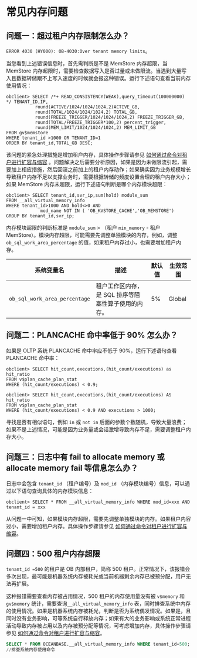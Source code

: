 常见内存问题
===========================

问题一：超过租户内存限制怎么办？
-------------------------------------

`ERROR 4030 (HY000): OB-4030:Over tenant memory limits`。

当您看到上述错误信息时，首先需判断是不是 MemStore 内存超限，当 MemStore 内存超限时，需要检查数据写入是否过量或未做限流。当遇到大量写入且数据转储跟不上写入速度的时候就会报这种错误。运行下述语句查看当前内存使用情况：

```unknow
obclient> SELECT /*+ READ_CONSISTENCY(WEAK),query_timeout(100000000) */ TENANT_ID,IP,
           round(ACTIVE/1024/1024/1024,2)ACTIVE_GB,
           round(TOTAL/1024/1024/1024,2) TOTAL_GB,
           round(FREEZE_TRIGGER/1024/1024/1024,2) FREEZE_TRIGGER_GB,
           round(TOTAL/FREEZE_TRIGGER*100,2) percent_trigger,
           round(MEM_LIMIT/1024/1024/1024,2) MEM_LIMIT_GB 
FROM gv$memstore
WHERE tenant_id >1000 OR TENANT_ID=1
ORDER BY tenant_id,TOTAL_GB DESC;
```

该问题的紧急处理措施是增加租户内存，具体操作步骤请参见 [如何通过命令对租户进行扩容与缩容](https://www.oceanbase.com/docs/knowledgeBase/how-to-use-commands-to-scale-tenants-in-or-out) 。问题解决之后需要分析原因，如果是因为未做限流引起，需要加上相应措施，然后回滚之前加上的租户内存动作；如果确实因为业务规模增长导致租户内存不足以支撑业务时，需要根据转储的频度设置合理的租户内存大小；如果 MemStore 内存未超限，运行下述语句判断是哪个内存模块超限：

```unknow
obclient> SELECT tenant_id,svr_ip,sum(hold) module_sum
FROM __all_virtual_memory_info
WHERE tenant_id>1000 AND hold<>0 AND
             mod_name NOT IN ( 'OB_KVSTORE_CACHE','OB_MEMSTORE')
GROUP BY tenant_id,svr_ip;
```

内存模块超限的判断标准是 `module_sum` \> （租户 `min_memory` - 租户 MemStore）。模块内存超限，可能需要先调整单独模块的内存，例如，调整 `ob_sql_work_area_percentage` 的值，如果租户内存过小，也需要增加租户内存。

|             系统变量名             |              描述              | 默认值 |  生效范围  |
|-------------------------------|------------------------------|-----|--------|
| `ob_sql_work_area_percentage` | 租户工作区内存，是 SQL 排序等阻塞性算子使用的内存。 | 5%  | Global |

问题二：PLANCACHE 命中率低于 90% 怎么办？
-------------------------------------------------

如果是 OLTP 系统 PLANCACHE 命中率应不低于 90%，运行下述语句查看 PLANCACHE 命中率：

```unknow
obclient> SELECT hit_count,executions,(hit_count/executions) as hit_ratio
FROM v$plan_cache_plan_stat
WHERE (hit_count/executions) < 0.9;

obclient> SELECT hit_count,executions,(hit_count/executions) AS hit_ratio
FROM v$plan_cache_plan_stat
WHERE (hit_count/executions) < 0.9 AND executions > 1000;
```

寻找是否有相似语句，例如 `in` 或 `not in` 后面的参数个数随机，导致大量浪费；如果不是上述情况，可能是因为业务量或会话激增导致内存不足，需要调整租户内存大小。

问题三：日志中有 fail to allocate memory 或 allocate memory fail 等信息怎么办？
------------------------------------------------------------------------------------

日志中会包含 `tenant_id` （租户编号）及 `mod_id` （内存模块编号）信息，可以通过以下语句查询具体的内存模块信息：

```unknow
obclient> SELECT * FROM __all_virtual_memory_info WHERE mod_id=xxx AND tenant_id = xxx
```

从问题一中可知，如果模块内存超限，需要先调整单独模块的内存。如果租户内容过小，需要增加租户内存。具体操作步骤请参见 [如何通过命令对租户进行扩容与缩容](https://www.oceanbase.com/docs/knowledgeBase/how-to-use-commands-to-scale-tenants-in-or-out)。

问题四：500 租户内存超限
-----------------------------------

`tenant_id =500` 的租户是 OB 内部租户，简称 500 租户。正常情况下，该报错会多次出现，最可能是机器系统内存被耗光或当前机器剩余内存已被预分配，用户无法再扩展。

这种报错需要查看内存被占用情况，500 租户的内存使用量没有被 `v$memory` 和 `gv$memory` 统计，需要查询`__all_virtual_memory_info` 表，同时排查系统中内存的使用情况。如果是机器系统内存被耗光，判断是否为系统偶发情况。如果是，且同时没有业务影响，可等系统自行释放内存；如果有大的业务影响或系统正常进程活动导致内存被占用以及内存被预分配等情况，可考虑增加内存，具体操作步骤请参见 [如何通过命令对租户进行扩容与缩容](https://www.oceanbase.com/docs/knowledgeBase/how-to-use-commands-to-scale-tenants-in-or-out)。

```sql
SELECT * FROM OCEANBASE.__all_virtual_memory_info WHERE tenant_id=500;
//排查系统内存使用命令
```
